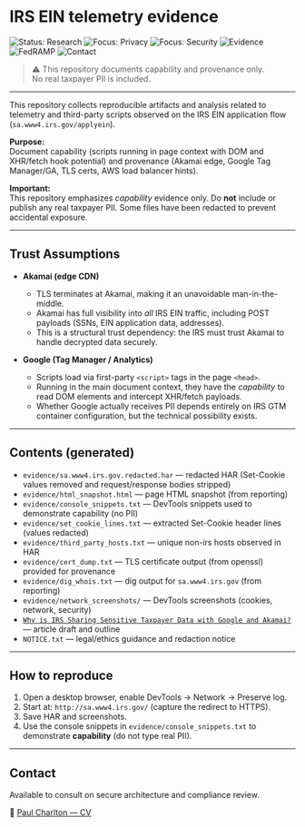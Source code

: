 # IRS EIN telemetry evidence

![Status: Research](https://img.shields.io/badge/status-research-blue)
![Focus: Privacy](https://img.shields.io/badge/focus-privacy-red)
![Focus: Security](https://img.shields.io/badge/focus-security-orange)
![Evidence](https://img.shields.io/badge/data-evidence-lightgrey)
![FedRAMP](https://img.shields.io/badge/fedramp-review-critical)
![Contact](https://img.shields.io/badge/contact-Paul%20CV-green)
> ⚠️ This repository documents capability and provenance only.  
> No real taxpayer PII is included.
---

This repository collects reproducible artifacts and analysis related to telemetry and third-party scripts observed on the IRS EIN application flow (`sa.www4.irs.gov/applyein`).

**Purpose:**  
Document capability (scripts running in page context with DOM and XHR/fetch hook potential) and provenance (Akamai edge, Google Tag Manager/GA, TLS certs, AWS load balancer hints).

**Important:**  
This repository emphasizes *capability* evidence only. Do **not** include or publish any real taxpayer PII. Some files have been redacted to prevent accidental exposure.

---

## Trust Assumptions

- **Akamai (edge CDN)**
    - TLS terminates at Akamai, making it an unavoidable man-in-the-middle.
    - Akamai has full visibility into *all* IRS EIN traffic, including POST payloads (SSNs, EIN application data, addresses).
    - This is a structural trust dependency: the IRS must trust Akamai to handle decrypted data securely.

- **Google (Tag Manager / Analytics)**
    - Scripts load via first-party `<script>` tags in the page `<head>`.
    - Running in the main document context, they have the *capability* to read DOM elements and intercept XHR/fetch payloads.
    - Whether Google actually receives PII depends entirely on IRS GTM container configuration, but the technical possibility exists.

---

## Contents (generated)

- `evidence/sa.www4.irs.gov.redacted.har` — redacted HAR (Set-Cookie values removed and request/response bodies stripped)
- `evidence/html_snapshot.html` — page HTML snapshot (from reporting)
- `evidence/console_snippets.txt` — DevTools snippets used to demonstrate capability (no PII)
- `evidence/set_cookie_lines.txt` — extracted Set-Cookie header lines (values redacted)
- `evidence/third_party_hosts.txt` — unique non-irs hosts observed in HAR
- `evidence/cert_dump.txt` — TLS certificate output (from openssl) provided for provenance
- `evidence/dig_whois.txt` — dig output for `sa.www4.irs.gov` (from reporting)
- `evidence/network_screenshots/` — DevTools screenshots (cookies, network, security)
- [`Why is IRS Sharing Sensitive Taxpayer Data with Google and Akamai?`](draft_article.md) — article draft and outline
- `NOTICE.txt` — legal/ethics guidance and redaction notice

---

## How to reproduce

1. Open a desktop browser, enable DevTools → Network → Preserve log.
2. Start at: `http://sa.www4.irs.gov/` (capture the redirect to HTTPS).
3. Save HAR and screenshots.
4. Use the console snippets in `evidence/console_snippets.txt` to demonstrate **capability** (do not type real PII).

---

## Contact

Available to consult on secure architecture and compliance review.

📄 [Paul Charlton — CV](https://techguru.byiq.org/files/cv/Paul_General_CV.pdf)
